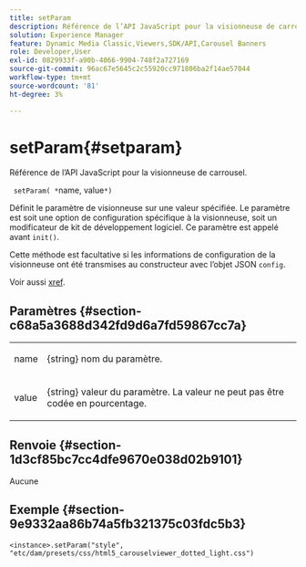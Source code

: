 ```yaml
---
title: setParam
description: Référence de l’API JavaScript pour la visionneuse de carrousel.
solution: Experience Manager
feature: Dynamic Media Classic,Viewers,SDK/API,Carousel Banners
role: Developer,User
exl-id: 0829933f-a90b-4066-9904-748f2a727169
source-git-commit: 96ac67e5645c2c55920cc971806ba2f14ae57044
workflow-type: tm+mt
source-wordcount: '81'
ht-degree: 3%

---
```


# setParam{#setparam}

Référence de l’API JavaScript pour la visionneuse de carrousel.

` setParam( *`name, value`*)`

Définit le paramètre de visionneuse sur une valeur spécifiée. Le paramètre est soit une option de configuration spécifique à la visionneuse, soit un modificateur de kit de développement logiciel. Ce paramètre est appelé avant `init()`.

Cette méthode est facultative si les informations de configuration de la visionneuse ont été transmises au constructeur avec l’objet JSON `config`.

Voir aussi [xref](../../../c-html5-aem-asset-viewers/c-html5-aem-carousel/c-html5-aem-carousel-javascriptapiref/r-html5-aem-carousel-javascriptapiref-init.md).

## Paramètres {#section-c68a5a3688d342fd9d6a7fd59867cc7a}

<table id="table_896DFF34A68A403DB93A6D597461A573"> 
 <tbody> 
  <tr> 
   <td colname="col1"> <p> <span class="codeph"> <span class="varname"> name  </span> </span> </p> </td>
   <td colname="col2"> <p> <span class="codeph"> {string}  </span> nom du paramètre. </p> </td>
  </tr>
  <tr> 
   <td colname="col1"> <p> <span class="codeph"> <span class="varname"> value  </span> </span> </p> </td>
   <td colname="col2"> <p> <span class="codeph"> {string}  </span> valeur du paramètre. La valeur ne peut pas être codée en pourcentage. </p> </td>
  </tr>
 </tbody>
</table>

## Renvoie {#section-1d3cf85bc7cc4dfe9670e038d02b9101}

Aucune

## Exemple {#section-9e9332aa86b74a5fb321375c03fdc5b3}

```
<instance>.setParam("style", "etc/dam/presets/css/html5_carouselviewer_dotted_light.css")
```
